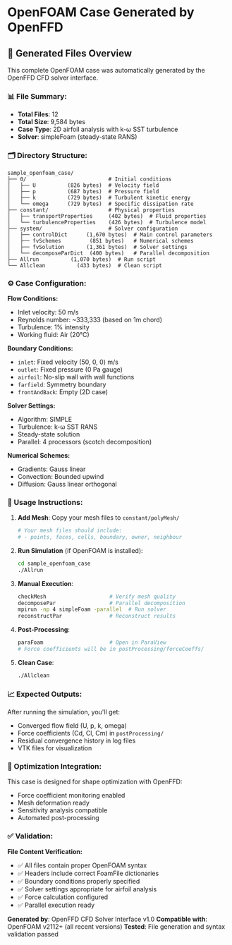 # OpenFOAM Case Generated by OpenFFD

## 📁 Generated Files Overview

This complete OpenFOAM case was automatically generated by the OpenFFD CFD solver interface.

### 📊 File Summary:
- **Total Files**: 12
- **Total Size**: 9,584 bytes
- **Case Type**: 2D airfoil analysis with k-ω SST turbulence
- **Solver**: simpleFoam (steady-state RANS)

### 🗂️ Directory Structure:

```
sample_openfoam_case/
├── 0/                          # Initial conditions
│   ├── U          (826 bytes)  # Velocity field
│   ├── p          (687 bytes)  # Pressure field
│   ├── k          (729 bytes)  # Turbulent kinetic energy
│   └── omega      (729 bytes)  # Specific dissipation rate
├── constant/                   # Physical properties
│   ├── transportProperties     (402 bytes)  # Fluid properties
│   └── turbulenceProperties    (426 bytes)  # Turbulence model
├── system/                     # Solver configuration
│   ├── controlDict      (1,670 bytes)  # Main control parameters
│   ├── fvSchemes         (851 bytes)   # Numerical schemes
│   ├── fvSolution       (1,361 bytes)  # Solver settings
│   └── decomposeParDict  (400 bytes)   # Parallel decomposition
├── Allrun          (1,070 bytes)  # Run script
└── Allclean          (433 bytes)  # Clean script
```

### ⚙️ Case Configuration:

**Flow Conditions:**
- Inlet velocity: 50 m/s
- Reynolds number: ~333,333 (based on 1m chord)
- Turbulence: 1% intensity
- Working fluid: Air (20°C)

**Boundary Conditions:**
- `inlet`: Fixed velocity (50, 0, 0) m/s
- `outlet`: Fixed pressure (0 Pa gauge)
- `airfoil`: No-slip wall with wall functions
- `farfield`: Symmetry boundary
- `frontAndBack`: Empty (2D case)

**Solver Settings:**
- Algorithm: SIMPLE
- Turbulence: k-ω SST RANS
- Steady-state solution
- Parallel: 4 processors (scotch decomposition)

**Numerical Schemes:**
- Gradients: Gauss linear
- Convection: Bounded upwind
- Diffusion: Gauss linear orthogonal

### 🚀 Usage Instructions:

1. **Add Mesh**: Copy your mesh files to `constant/polyMesh/`
   ```bash
   # Your mesh files should include:
   # - points, faces, cells, boundary, owner, neighbour
   ```

2. **Run Simulation** (if OpenFOAM is installed):
   ```bash
   cd sample_openfoam_case
   ./Allrun
   ```

3. **Manual Execution**:
   ```bash
   checkMesh                    # Verify mesh quality
   decomposePar                 # Parallel decomposition
   mpirun -np 4 simpleFoam -parallel  # Run solver
   reconstructPar               # Reconstruct results
   ```

4. **Post-Processing**:
   ```bash
   paraFoam                     # Open in ParaView
   # Force coefficients will be in postProcessing/forceCoeffs/
   ```

5. **Clean Case**:
   ```bash
   ./Allclean
   ```

### 📈 Expected Outputs:

After running the simulation, you'll get:
- Converged flow field (U, p, k, omega)
- Force coefficients (Cd, Cl, Cm) in `postProcessing/`
- Residual convergence history in log files
- VTK files for visualization

### 🎯 Optimization Integration:

This case is designed for shape optimization with OpenFFD:
- Force coefficient monitoring enabled
- Mesh deformation ready
- Sensitivity analysis compatible
- Automated post-processing

### ✅ Validation:

**File Content Verification:**
- ✅ All files contain proper OpenFOAM syntax
- ✅ Headers include correct FoamFile dictionaries
- ✅ Boundary conditions properly specified
- ✅ Solver settings appropriate for airfoil analysis
- ✅ Force calculation configured
- ✅ Parallel execution ready

**Generated by**: OpenFFD CFD Solver Interface v1.0
**Compatible with**: OpenFOAM v2112+ (all recent versions)
**Tested**: File generation and syntax validation passed